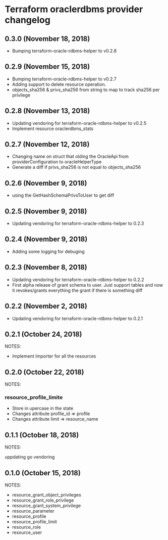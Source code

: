 # Terraform oraclerdbms provider changelog

## 0.3.0 (November 18, 2018)

* Bumping terraform-oracle-rdbms-helper to v0.2.8

## 0.2.9 (November 15, 2018)

* Bumping terraform-oracle-rdbms-helper to v0.2.7
* Adding support to delete resource operation.
* objects_sha256 & privs_sha256 from string to map to track sha256 per privilege

## 0.2.8 (November 13, 2018)

* Updating vendoring for terraform-oracle-rdbms-helper to v0.2.5
* Implement resource oraclerdbms_stats

## 0.2.7 (November 12, 2018)

* Changing name on struct that olding the OracleApi from providerConfiguration to oracleHelperType
* Generate a diff if privs_sha256 is not equal to objects_sha256

## 0.2.6 (November 9, 2018)

* using the GetHashSchemaPrivsToUser to get diff

## 0.2.5 (November 9, 2018)

* Updating vendoring for terraform-oracle-rdbms-helper to 0.2.3

## 0.2.4 (November 9, 2018)

* Adding some logging for debuging

## 0.2.3 (November 8, 2018)

* Updating vendoring for terraform-oracle-rdbms-helper to 0.2.2
* First alpha release of grant schema to user. Just support tables and now it revokes/grants everything the grant if there is something diff

## 0.2.2 (November 2, 2018)

* Updating vendoring for terraform-oracle-rdbms-helper to 0.2.1

## 0.2.1 (October 24, 2018)

NOTES:

* Implement Importer for all the resources

## 0.2.0 (October 22, 2018)

NOTES:

### resource_profile_limite

* Store in upercase in the state
* Changes attribute profile_id => profile
* Changes attribute limit => resource_name

## 0.1.1 (October 18, 2018)

NOTES:

uppdating go vendoring

## 0.1.0 (October 15, 2018)

NOTES:

* resource_grant_object_privileges
* resource_grant_role_privilege
* resource_grant_system_privilege
* resource_parameter
* resource_profile
* resource_profile_limit
* resource_role
* resource_user